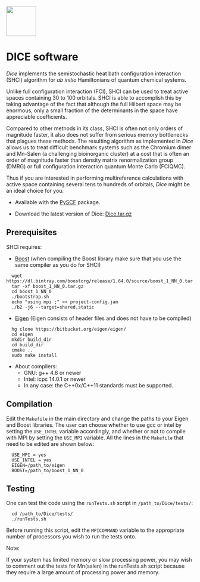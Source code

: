 <div><img src="https://github.com/sanshar/Dice/blob/master/docs/images/dice_orange.png" height="80px"/></div>

DICE software
=============




*Dice* implements the semistochastic heat bath configuration interaction (SHCI) algorithm for *ab initio* Hamiltonians of quantum chemical systems.

Unlike full configuration interaction (FCI), SHCI can be used to treat active spaces containing 30 to 100 orbitals. SHCI is able to accomplish this by taking advantage of the fact that although the full Hilbert space may be enormous, only a small fraction of the determinants in the space have appreciable coefficients.

Compared to other methods in its class, SHCI is often not only orders of magnitude faster, it also does not suffer from serious memory bottlenecks that plagues these methods. The resulting algorithm as implemented in *Dice* allows us to treat difficult benchmark systems such as the Chromium dimer and Mn-Salen (a challenging bioinorganic cluster) at a cost that is often an order of magnitude faster than density matrix renormalization group (DMRG) or full configuration interaction quantum Monte Carlo (FCIQMC).

Thus if you are interested in performing multireference calculations with active space containing several tens to hundreds of orbitals, *Dice* might be an ideal choice for you.

* Available with the [PySCF](https://github.com/sunqm/pyscf/blob/master/README.md) package.

* Download the latest version of Dice: [Dice.tar.gz](images/Dice.tar.gz)

Prerequisites
------------

SHCI requires:

* [Boost](http://www.boost.org/) (when compiling the Boost library make sure that you use the same compiler as you do for SHCI)

```
  wget https://dl.bintray.com/boostorg/release/1.64.0/source/boost_1_NN_0.tar.gz
  tar -xf boost_1_NN_0.tar.gz
  cd boost_1_NN_0
  ./bootstrap.sh
  echo "using mpi ;" >> project-config.jam
  ./b2 -j6 --target=shared,static
```


* [Eigen](http://eigen.tuxfamily.org/dox/) (Eigen consists of header files and does not have to be compiled)

```
  hg clone https://bitbucket.org/eigen/eigen/
  cd eigen
  mkdir build_dir
  cd build_dir
  cmake ..
  sudo make install
```

* About compilers:
    - GNU: g++ 4.8 or newer
    - Intel: icpc 14.0.1 or newer
    - In any case: the C++0x/C++11 standards must be supported.


Compilation
-------

Edit the `Makefile` in the main directory and change the paths to your Eigen and Boost libraries. The user can choose whether to use gcc or intel by setting the `USE_INTEL` variable accordingly, and whether or not to compile with MPI by setting the `USE_MPI` variable. All the lines in the `Makefile` that need to be edited are shown below:

```
  USE_MPI = yes
  USE_INTEL = yes
  EIGEN=/path_to/eigen
  BOOST=/path_to/boost_1_NN_0
```


Testing
-------
One can test the code using the `runTests.sh` script in `/path_to/Dice/tests/`:

```
  cd /path_to/Dice/tests/
  ./runTests.sh
```

Before running this script, edit the `MPICOMMAND` variable to the appropriate number of processors you wish to run the tests onto.

Note:

  If your system has limited memory or slow processing power, you may wish to comment out the tests for Mn(salen) in the runTests.sh script because they require a large amount of processing power and memory.

